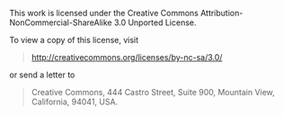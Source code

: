 This work is licensed under the Creative Commons Attribution-NonCommercial-ShareAlike 3.0 Unported License. 

To view a copy of this license, visit
  
>  http://creativecommons.org/licenses/by-nc-sa/3.0/ 

or send a letter to 
  
>  Creative Commons, 
>  444 Castro Street,
>  Suite 900,
>  Mountain View,
>  California,
>  94041, USA.
